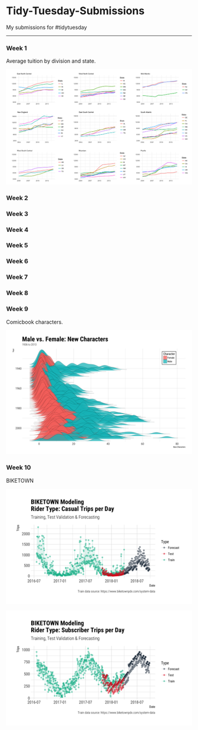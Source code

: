 # Tidy-Tuesday-Submissions
My submissions for #tidytuesday

---

### Week 1

Average tuition by division and state.

![Week 1](tt1_facet.png)

### Week 2

### Week 3

### Week 4

### Week 5

### Week 6

### Week 7

### Week 8

### Week 9

Comicbook characters.

![Week 9](tt9_ggridges.png)

### Week 10

BIKETOWN

![Week 1](tt10_cas.png)

![Week 1](tt10_sub.png)
